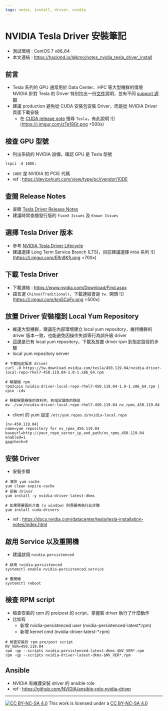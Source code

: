 ```yaml
---
tags: notes, install, driver, nvidia
---
```


# NVIDIA Tesla Driver 安裝筆記
- 測試環境 :  CentOS 7 x86_64
- 本文連結 : https://hackmd.io/@kmo/notes_nvidia_tesla_driver_install

## 前言
- Tesla 系列的 GPU 通常用於 Data Center、HPC 等大型機群的情境  
NVIDIA 針對 Tesla 的 Driver 特別拉出一份[文件](https://docs.nvidia.com/datacenter/tesla/index.html)說明，並有不同 [support 週期](https://docs.nvidia.com/datacenter/tesla/drivers/#lifecycle) 
- 建議 production 避免從 CUDA 安裝包安裝 Driver，而是從 NVIDIA Driver 頁面下載安裝
  - 在 [CUDA release note](https://docs.nvidia.com/cuda/cuda-toolkit-release-notes/index.html) 搜尋 `Tesla`，有此說明 ![](https://i.imgur.com/zTe18Gt.png =500x)

## 檢查 GPU 型號
- 列出系統的 NVIDIA 設備，確認 GPU 是 Tesla 型號
```bash=
lspci -d 10DE:
```
- `10DE` 是 NVIDIA 的 PCIE 代碼
- ref : https://devicehunt.com/view/type/pci/vendor/10DE
## 查閱 Release Notes
- 查閱 [Tesla Driver Release Notes](https://docs.nvidia.com/datacenter/tesla/index.html)
- 建議時常查閱發行版的 `Fixed Issues` 及 `Known Issues`

## 選擇 Tesla Driver 版本
- 參考 [NVIDIA Tesla Driver Lifecycle](https://docs.nvidia.com/datacenter/tesla/drivers/#lifecycle)
- 建議選擇 Long Term Service Branch (LTS)，目前建議選擇 `R450` 系列
![](https://i.imgur.com/ERn8Kfj.png =700x)


## 下載 Tesla Driver
- 下載連結 : https://www.nvidia.com/Download/Find.aspx
- 語言選 `Chinse(Traditional)`，下載連結會是 `tw.` 開頭
![](https://i.imgur.com/km5CqFy.png =500x)

## 放置 Driver 安裝檔到 Local Yum Repository
- 維運大型機群，建議在內部環境建立 local yum repository，維持機群的 driver 版本一致，也能避免因操作失誤等行為誤升級 driver 
- 這邊是已有 local yum repository，下載及放置 driver rpm 到指定路徑的步驟
- local yum repository server 
```bash=
# 下載指定版本 driver 
curl -O https://tw.download.nvidia.com/tesla/450.119.04/nvidia-driver-local-repo-rhel7-450.119.04-1.0-1.x86_64.rpm

# 解壓縮 rpm
rpm2cpio nvidia-driver-local-repo-rhel7-450.119.04-1.0-1.x86_64.rpm | cpio -idv

# 移動解壓縮後的資料夾，到指定讀取的路徑
mv ./var/nvidia-driver-local-repo-rhel7-450.119.04 nv_rpms_450.119.04
```
- client 的 yum 設定 `/etc/yum.repos.d/nvidia-local.repo`
```bash=
[nv-450.119.04]
name=yum repository for nv_rpms_450.119.04
baseurl=http://your_repo_server_ip_and_path/nv_rpms_450.119.04
enabled=1
gpgcheck=0
```

## 安裝 Driver
- 安裝步驟
```bash=
# 清除 yum cache
yum clean expire-cache
# 安裝 driver
yum install -y nvidia-driver-latest-dkms

# 如果需要圖形介面 (x window) 則需要再執行此步驟
yum install cuda-drivers
```
- ref : https://docs.nvidia.com/datacenter/tesla/tesla-installation-notes/index.html


## 啟用 Service 以及重開機
- 建議啟用 `nvidia-persistenced`
```bash=
# 啟用 nvidia-persistenced
systemctl enable nvidia-persistenced.service

# 重開機
systemctl reboot
```

## 檢查 RPM script
- 檢查安裝的 rpm 的 pre/post 的 script，掌握裝 driver 執行了什麼動作
- 比如有 
  - 新增 nvidia-persistenced user (nvidia-persistenced-latest*.rpm)
  - 新增 kernel cmd (nvidia-driver-latest-*.rpm)
```bash=
# 檢查安裝的 rpm pre/post script
NV_VER=450.119.04
rpm -qp --scripts nvidia-persistenced-latest-dkms-$NV_VER*.rpm
rpm -qp --scripts nvidia-driver-latest-dkms-$NV_VER*.rpm
```

## Ansible
- NVIDIA 有維護安裝 driver 的 ansible role
- ref : https://github.com/NVIDIA/ansible-role-nvidia-driver

---
[![CC BY-NC-SA 4.0][cc-by-nc-sa-image]][cc-by-nc-sa] This work is licensed under a [CC BY-NC-SA 4.0][cc-by-nc-sa]

[cc-by-nc-sa]: https://creativecommons.org/licenses/by-nc-sa/4.0
[cc-by-nc-sa-image]: https://licensebuttons.net/l/by-nc-sa/4.0/88x31.png